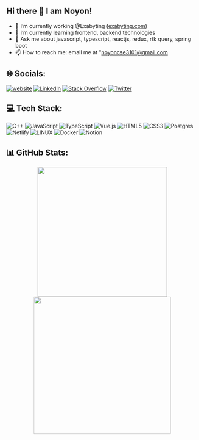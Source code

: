 ## Hi there 👋 I am Noyon!
- 🔭 I’m currently working @Exabyting ([exabyting.com](https://exabyting.com/))
- 🌱 I’m currently learning frontend, backend technologies
- 💬 Ask me about javascript, typescript, reactjs, redux, rtk query, spring boot
- 📫 How to reach me: email me at "noyoncse3101@gmail.com


## 🌐 Socials:
[![website](https://img.shields.io/badge/Portfolio-noyonnote.xyz-2648ff?style=flat&logo=google-chrome)](https://noyonnote.xyz) [![LinkedIn](https://img.shields.io/badge/LinkedIn-%230077B5.svg?logo=linkedin&logoColor=white)](https://linkedin.com/in/noyon31) [![Stack Overflow](https://img.shields.io/badge/-Stackoverflow-FE7A16?logo=stack-overflow&logoColor=white)](https://stackoverflow.com/users/19215771) [![Twitter](https://img.shields.io/badge/Twitter-%231DA1F2.svg?logo=Twitter&logoColor=white)](https://twitter.com/noyon310197) 

## 💻 Tech Stack:
![C++](https://img.shields.io/badge/c++-%2300599C.svg?style=for-the-badge&logo=c%2B%2B&logoColor=white) 
![JavaScript](https://img.shields.io/badge/javascript-%23323330.svg?style=for-the-badge&logo=javascript&logoColor=%23F7DF1E)
![TypeScript](https://img.shields.io/badge/typescript-%23007ACC.svg?style=for-the-badge&logo=typescript&logoColor=white)
![Vue.js](https://img.shields.io/badge/reactjs-%2335495e.svg?style=for-the-badge&logo=reactdotjs&logoColor=%234FC08D)
![HTML5](https://img.shields.io/badge/html5-%23E34F26.svg?style=for-the-badge&logo=html5&logoColor=white)
![CSS3](https://img.shields.io/badge/css3-%231572B6.svg?style=for-the-badge&logo=css3&logoColor=white)
![Postgres](https://img.shields.io/badge/postgres-%23316192.svg?style=for-the-badge&logo=postgresql&logoColor=white) 
![Netlify](https://img.shields.io/badge/netlify-%23000000.svg?style=for-the-badge&logo=netlify&logoColor=#00C7B7) 
![LINUX](https://img.shields.io/badge/Linux-FCC624?style=for-the-badge&logo=linux&logoColor=black) 
![Docker](https://img.shields.io/badge/docker-%230db7ed.svg?style=for-the-badge&logo=docker&logoColor=white) 
![Notion](https://img.shields.io/badge/Notion-%23000000.svg?style=for-the-badge&logo=notion&logoColor=white)
## 📊 GitHub Stats:
<p align = "center">
  <img src = "https://github-readme-stats.vercel.app/api?username=NOYON31&theme=vue-dark&show_icons=true&hide_border=false&count_private=true" width="340" >
  <img src = "https://github-readme-streak-stats.herokuapp.com/?user=NOYON31&theme=vue-dark&hide_border=false" width="360" >
</p>


<!-- Proudly created with GPRM ( https://gprm.itsvg.in ) -->
